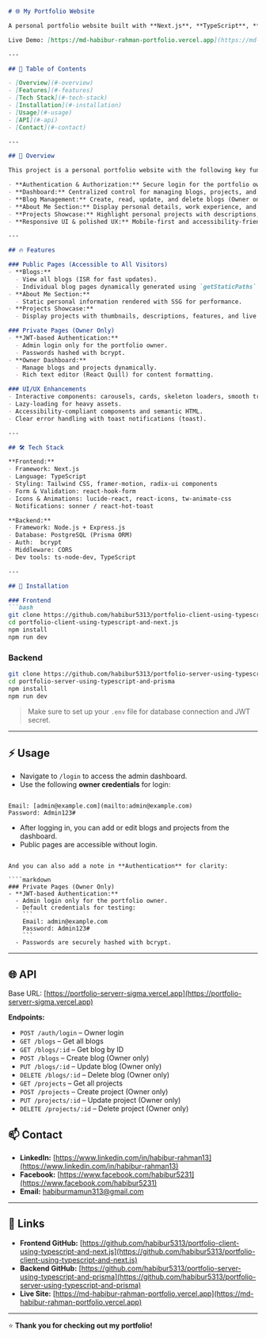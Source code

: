 ````markdown
# 🌐 My Portfolio Website

A personal portfolio website built with **Next.js**, **TypeScript**, **Tailwind CSS**, and **Express.js + Prisma**, featuring dynamic blog management, project showcase, and secure authentication for the owner.  

Live Demo: [https://md-habibur-rahman-portfolio.vercel.app](https://md-habibur-rahman-portfolio.vercel.app)

---

## 📝 Table of Contents

- [Overview](#-overview)  
- [Features](#-features)  
- [Tech Stack](#-tech-stack)  
- [Installation](#-installation)  
- [Usage](#-usage)  
- [API](#-api)   
- [Contact](#-contact)  

---

## 🌟 Overview

This project is a personal portfolio website with the following key functionalities:

- **Authentication & Authorization:** Secure login for the portfolio owner to manage content.
- **Dashboard:** Centralized control for managing blogs, projects, and personal content.
- **Blog Management:** Create, read, update, and delete blogs (Owner only).
- **About Me Section:** Display personal details, work experience, and skills (Public).  
- **Projects Showcase:** Highlight personal projects with descriptions, links, and features (Public).  
- **Responsive UI & polished UX:** Mobile-first and accessibility-friendly design.

---

## 🔥 Features

### Public Pages (Accessible to All Visitors)
- **Blogs:**  
  - View all blogs (ISR for fast updates).  
  - Individual blog pages dynamically generated using `getStaticPaths` + `revalidate`.
- **About Me Section:**  
  - Static personal information rendered with SSG for performance.  
- **Projects Showcase:**  
  - Display projects with thumbnails, descriptions, features, and live links.  

### Private Pages (Owner Only)
- **JWT-based Authentication:**  
  - Admin login only for the portfolio owner.  
  - Passwords hashed with bcrypt.
- **Owner Dashboard:**  
  - Manage blogs and projects dynamically.  
  - Rich text editor (React Quill) for content formatting.  

### UI/UX Enhancements
- Interactive components: carousels, cards, skeleton loaders, smooth transitions.  
- Lazy-loading for heavy assets.  
- Accessibility-compliant components and semantic HTML.  
- Clear error handling with toast notifications (toast).  

---

## 🛠️ Tech Stack

**Frontend:**
- Framework: Next.js  
- Language: TypeScript  
- Styling: Tailwind CSS, framer-motion, radix-ui components  
- Form & Validation: react-hook-form 
- Icons & Animations: lucide-react, react-icons, tw-animate-css  
- Notifications: sonner / react-hot-toast  

**Backend:**
- Framework: Node.js + Express.js  
- Database: PostgreSQL (Prisma ORM)  
- Auth:  bcrypt  
- Middleware: CORS
- Dev tools: ts-node-dev, TypeScript  

---

## 🚀 Installation

### Frontend
```bash
git clone https://github.com/habibur5313/portfolio-client-using-typescript-and-next.js
cd portfolio-client-using-typescript-and-next.js
npm install
npm run dev
````

### Backend

```bash
git clone https://github.com/habibur5313/portfolio-server-using-typescript-and-prisma
cd portfolio-server-using-typescript-and-prisma
npm install
npm run dev
```

> Make sure to set up your `.env` file for database connection and JWT secret.

---

## ⚡ Usage

- Navigate to `/login` to access the admin dashboard.  
- Use the following **owner credentials** for login:  

```

Email: [admin@example.com](mailto:admin@example.com)
Password: Admin123#

```

- After logging in, you can add or edit blogs and projects from the dashboard.  
- Public pages are accessible without login.
```

And you can also add a note in **Authentication** for clarity:

````markdown
### Private Pages (Owner Only)
- **JWT-based Authentication:**  
  - Admin login only for the portfolio owner.  
  - Default credentials for testing:  
    ```
    Email: admin@example.com
    Password: Admin123#
    ```
  - Passwords are securely hashed with bcrypt.
````

---

## 🌐 API

Base URL: [https://portfolio-serverr-sigma.vercel.app](https://portfolio-serverr-sigma.vercel.app)

**Endpoints:**

* `POST /auth/login` – Owner login
* `GET /blogs` – Get all blogs
* `GET /blogs/:id` – Get blog by ID
* `POST /blogs` – Create blog (Owner only)
* `PUT /blogs/:id` – Update blog (Owner only)
* `DELETE /blogs/:id` – Delete blog (Owner only)
* `GET /projects` – Get all projects
* `POST /projects` – Create project (Owner only)
* `PUT /projects/:id` – Update project (Owner only)
* `DELETE /projects/:id` – Delete project (Owner only)


## 📫 Contact

* **LinkedIn:** [https://www.linkedin.com/in/habibur-rahman13](https://www.linkedin.com/in/habibur-rahman13)
* **Facebook:** [https://www.facebook.com/habibur5231](https://www.facebook.com/habibur5231)
* **Email:** [habiburmamun313@gmail.com](mailto:habiburmamun313@gmail.com)

---

## 🔗 Links

* **Frontend GitHub:** [https://github.com/habibur5313/portfolio-client-using-typescript-and-next.js](https://github.com/habibur5313/portfolio-client-using-typescript-and-next.js)
* **Backend GitHub:** [https://github.com/habibur5313/portfolio-server-using-typescript-and-prisma](https://github.com/habibur5313/portfolio-server-using-typescript-and-prisma)
* **Live Site:** [https://md-habibur-rahman-portfolio.vercel.app](https://md-habibur-rahman-portfolio.vercel.app)

---

⭐ **Thank you for checking out my portfolio!**

```